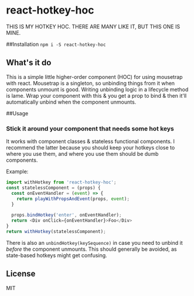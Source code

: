# react-hotkey-hoc
THIS IS MY HOTKEY HOC. THERE ARE MANY LIKE IT, BUT THIS ONE IS MINE. 

##Installation
`npm i -S react-hotkey-hoc`

## What's it do
This is a simple little higher-order component (HOC) for using mousetrap with react. 
Mousetrap is a singleton, so unbinding things from it when components unmount is good.
Writing unbinding logic in a lifecycle method is lame.
Wrap your component with this & you get a prop to bind & then it'll automatically unbind when the component unmounts.

##Usage

### Stick it around your component that needs some hot keys

It works with component classes & stateless functional components.
I recommend the latter because you should keep your hotkeys close to where you use them,
and where you use them should be dumb components.

Example:

```js
import withHotkey from 'react-hotkey-hoc';
const statelessComponent = (props) {
  const onEventHandler = (event) => {
    return playWithPropsAndEvent(props, event);
  }
  
  props.bindHotkey('enter', onEventHandler);
  return <Div onClick={onEventHandler}>Foo</Div>
}
return withHotkey(statelessComponent);
```

There is also an `unbindHotkey(keySequence)` in case you need to unbind it _before_ the component unmounts. This should generally be avoided, as state-based hotkeys might get confusing.

## License

MIT

